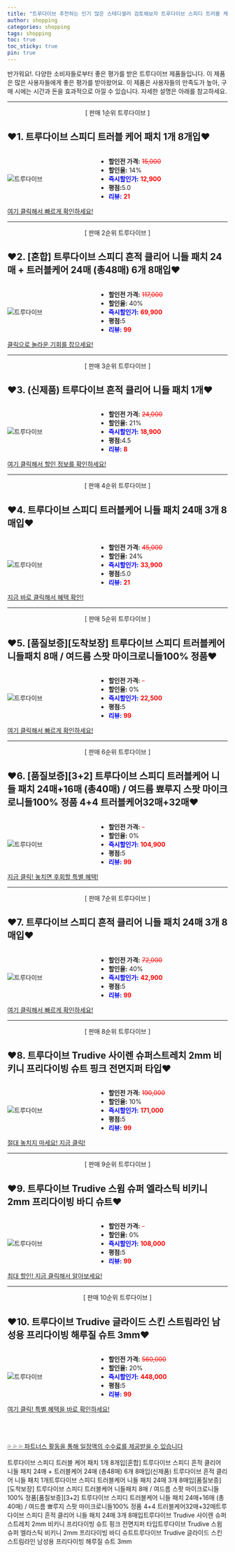 ```yaml
---
title: "트루다이브 추천하는 인기 많은 스테디셀러 검토해보자 트루다이브 스피디 트러블 케어 패치"
author: shopping
categories: shopping
tags: shopping
toc: true
toc_sticky: true
pin: true
---
```

반가워요!. 다양한 소비자들로부터 좋은 평가를 받은 트루다이브 제품들입니다. 이 제품은 많은 사용자들에게 좋은 평가를 받아왔어요. 이 제품은 사용자들의 만족도가 높아, 구매 시에는 시간과 돈을 효과적으로 아낄 수 있습니다. 자세한 설명은 아래를 참고하세요.

---
<p class="toplist" style="margin: 0 auto; display: block; width: fit-content;">[ 판매 1순위 트루다이브 ]</p>

<h2><strong>❤️1. 트루다이브 스피디 트러블 케어 패치 1개 8개입❤️</strong></h2>

<div style="display: flex; align-items: center;">
    <div style="flex: 0.4;">
        <img src="https://thumbnail9.coupangcdn.com/thumbnails/remote/230x230ex/image/vendor_inventory/b6e3/a348ffbac6f64e04f7d1b1ee27f2b33bce66976e36d5d00d0644481323ea.png" alt="트루다이브" style="max-width: 100%;">
    </div>
    <div style="flex: 0.6; margin-left: 10px;">
        <ul>
            <li><strong>할인전 가격:</strong> <del style="color: red;">15,000</del></li>
            <li><strong>할인율:</strong> 14%</li>
            <li><span style='color:blue'><strong>즉시할인가:</strong></span> <span style='color:red'><strong>12,900</strong></span></li>
            <li><strong>평점:</strong>5.0</li>
            <li><span style='color:blue'><strong>리뷰:</strong></span> <span style='color:red'><strong>21</strong></span></li>
        </ul>
    </div>
</div>
<div class="center">
    <a href="https://selin100587001.github.io?lptag=AF9450613&subid=githubio&pageKey=7755140625&traceid=V0-153&itemId=20899699995&vendorItemId=88606209588" class="myButton">
        여기 클릭해서 빠르게 확인하세요!
    </a>
</div>


---
<p class="toplist" style="margin: 0 auto; display: block; width: fit-content;">[ 판매 2순위 트루다이브 ]</p>

<h2><strong>❤️2. [혼합] 트루다이브 스피디 흔적 클리어 니들 패치 24매 + 트러블케어 24매 (총48매) 6개 8매입❤️</strong></h2>

<div style="display: flex; align-items: center;">
    <div style="flex: 0.4;">
        <img src="https://thumbnail7.coupangcdn.com/thumbnails/remote/230x230ex/image/vendor_inventory/b94b/9a83bac0c3db33017570f95ba86454412920c7b7c859da06c25ff6766ce0.png" alt="트루다이브" style="max-width: 100%;">
    </div>
    <div style="flex: 0.6; margin-left: 10px;">
        <ul>
            <li><strong>할인전 가격:</strong> <del style="color: red;">117,000</del></li>
            <li><strong>할인율:</strong> 40%</li>
            <li><span style='color:blue'><strong>즉시할인가:</strong></span> <span style='color:red'><strong>69,900</strong></span></li>
            <li><strong>평점:</strong>5</li>
            <li><span style='color:blue'><strong>리뷰:</strong></span> <span style='color:red'><strong>99</strong></span></li>
        </ul>
    </div>
</div>
<div class="center">
    <a href="https://selin100587001.github.io?lptag=AF9450613&subid=githubio&pageKey=8161716354&traceid=V0-153&itemId=23271030793&vendorItemId=90303362113" class="myButton">
        클릭으로 놀라운 기회를 잡으세요!
    </a>
</div>


---
<p class="toplist" style="margin: 0 auto; display: block; width: fit-content;">[ 판매 3순위 트루다이브 ]</p>

<h2><strong>❤️3. (신제품) 트루다이브 흔적 클리어 니들 패치 1개❤️</strong></h2>

<div style="display: flex; align-items: center;">
    <div style="flex: 0.4;">
        <img src="https://thumbnail6.coupangcdn.com/thumbnails/remote/230x230ex/image/vendor_inventory/e581/d5f7ad139a94f1ec0d8a8812e83472356851dbb004f4c25e46d6e5e22a86.png" alt="트루다이브" style="max-width: 100%;">
    </div>
    <div style="flex: 0.6; margin-left: 10px;">
        <ul>
            <li><strong>할인전 가격:</strong> <del style="color: red;">24,000</del></li>
            <li><strong>할인율:</strong> 21%</li>
            <li><span style='color:blue'><strong>즉시할인가:</strong></span> <span style='color:red'><strong>18,900</strong></span></li>
            <li><strong>평점:</strong>4.5</li>
            <li><span style='color:blue'><strong>리뷰:</strong></span> <span style='color:red'><strong>8</strong></span></li>
        </ul>
    </div>
</div>
<div class="center">
    <a href="https://selin100587001.github.io?lptag=AF9450613&subid=githubio&pageKey=7899161530&traceid=V0-153&itemId=21644224548&vendorItemId=88756212757" class="myButton">
        여기 클릭해서 할인 정보를 확인하세요!
    </a>
</div>


---
<p class="toplist" style="margin: 0 auto; display: block; width: fit-content;">[ 판매 4순위 트루다이브 ]</p>

<h2><strong>❤️4. 트루다이브 스피디 트러블케어 니들 패치 24매 3개 8매입❤️</strong></h2>

<div style="display: flex; align-items: center;">
    <div style="flex: 0.4;">
        <img src="https://thumbnail8.coupangcdn.com/thumbnails/remote/230x230ex/image/vendor_inventory/7cba/18697e94842c8c86954ec4cebbe7ad7207a89e5e6e53114ebf93d48ec769.png" alt="트루다이브" style="max-width: 100%;">
    </div>
    <div style="flex: 0.6; margin-left: 10px;">
        <ul>
            <li><strong>할인전 가격:</strong> <del style="color: red;">45,000</del></li>
            <li><strong>할인율:</strong> 24%</li>
            <li><span style='color:blue'><strong>즉시할인가:</strong></span> <span style='color:red'><strong>33,900</strong></span></li>
            <li><strong>평점:</strong>5.0</li>
            <li><span style='color:blue'><strong>리뷰:</strong></span> <span style='color:red'><strong>21</strong></span></li>
        </ul>
    </div>
</div>
<div class="center">
    <a href="https://selin100587001.github.io?lptag=AF9450613&subid=githubio&pageKey=7755140625&traceid=V0-153&itemId=23270956626&vendorItemId=90303288891" class="myButton">
        지금 바로 클릭해서 혜택 확인!
    </a>
</div>


---
<p class="toplist" style="margin: 0 auto; display: block; width: fit-content;">[ 판매 5순위 트루다이브 ]</p>

<h2><strong>❤️5. [품질보증][도착보장] 트루다이브 스피디 트러블케어 니들패치 8매 / 여드름 스팟 마이크로니들100% 정품❤️</strong></h2>

<div style="display: flex; align-items: center;">
    <div style="flex: 0.4;">
        <img src="https://thumbnail10.coupangcdn.com/thumbnails/remote/230x230ex/image/vendor_inventory/5fb2/af45e827449f595cc426e2576081aef30a501cf3184884614314687e5916.png" alt="트루다이브" style="max-width: 100%;">
    </div>
    <div style="flex: 0.6; margin-left: 10px;">
        <ul>
            <li><strong>할인전 가격:</strong> <del style="color: red;">-</del></li>
            <li><strong>할인율:</strong> 0%</li>
            <li><span style='color:blue'><strong>즉시할인가:</strong></span> <span style='color:red'><strong>22,500</strong></span></li>
            <li><strong>평점:</strong>5</li>
            <li><span style='color:blue'><strong>리뷰:</strong></span> <span style='color:red'><strong>99</strong></span></li>
        </ul>
    </div>
</div>
<div class="center">
    <a href="https://selin100587001.github.io?lptag=AF9450613&subid=githubio&pageKey=8246365755&traceid=V0-153&itemId=23734739136&vendorItemId=90759484969" class="myButton">
        여기 클릭해서 빠르게 확인하세요!
    </a>
</div>


---
<p class="toplist" style="margin: 0 auto; display: block; width: fit-content;">[ 판매 6순위 트루다이브 ]</p>

<h2><strong>❤️6. [품질보증][3+2] 트루다이브 스피디 트러블케어 니들 패치 24매+16매 (총40매) / 여드름 뾰루지 스팟 마이크로니들100% 정품 4+4  트러블케어32매+32매❤️</strong></h2>

<div style="display: flex; align-items: center;">
    <div style="flex: 0.4;">
        <img src="https://thumbnail7.coupangcdn.com/thumbnails/remote/230x230ex/image/vendor_inventory/c49c/d9c2c3066d7a94c3ac2b6865e3ae4a1a03914c2bd6dbe553776cd5643094.png" alt="트루다이브" style="max-width: 100%;">
    </div>
    <div style="flex: 0.6; margin-left: 10px;">
        <ul>
            <li><strong>할인전 가격:</strong> <del style="color: red;">-</del></li>
            <li><strong>할인율:</strong> 0%</li>
            <li><span style='color:blue'><strong>즉시할인가:</strong></span> <span style='color:red'><strong>104,900</strong></span></li>
            <li><strong>평점:</strong>5</li>
            <li><span style='color:blue'><strong>리뷰:</strong></span> <span style='color:red'><strong>99</strong></span></li>
        </ul>
    </div>
</div>
<div class="center">
    <a href="https://selin100587001.github.io?lptag=AF9450613&subid=githubio&pageKey=8246366525&traceid=V0-153&itemId=23734741579&vendorItemId=90759487298" class="myButton">
        지금 클릭! 놓치면 후회할 특별 혜택!
    </a>
</div>


---
<p class="toplist" style="margin: 0 auto; display: block; width: fit-content;">[ 판매 7순위 트루다이브 ]</p>

<h2><strong>❤️7. 트루다이브 스피디 흔적 클리어 니들 패치 24매 3개 8매입❤️</strong></h2>

<div style="display: flex; align-items: center;">
    <div style="flex: 0.4;">
        <img src="https://thumbnail8.coupangcdn.com/thumbnails/remote/230x230ex/image/vendor_inventory/5468/02809dc1a82ff501c678732ed7237a2c96be117ba1ea6b719666cb2a5ff1.png" alt="트루다이브" style="max-width: 100%;">
    </div>
    <div style="flex: 0.6; margin-left: 10px;">
        <ul>
            <li><strong>할인전 가격:</strong> <del style="color: red;">72,000</del></li>
            <li><strong>할인율:</strong> 40%</li>
            <li><span style='color:blue'><strong>즉시할인가:</strong></span> <span style='color:red'><strong>42,900</strong></span></li>
            <li><strong>평점:</strong>5</li>
            <li><span style='color:blue'><strong>리뷰:</strong></span> <span style='color:red'><strong>99</strong></span></li>
        </ul>
    </div>
</div>
<div class="center">
    <a href="https://selin100587001.github.io?lptag=AF9450613&subid=githubio&pageKey=8228384781&traceid=V0-153&itemId=23674439396&vendorItemId=90303335690" class="myButton">
        여기 클릭해서 빠르게 확인하세요!
    </a>
</div>


---
<p class="toplist" style="margin: 0 auto; display: block; width: fit-content;">[ 판매 8순위 트루다이브 ]</p>

<h2><strong>❤️8. 트루다이브 Trudive 사이렌 슈퍼스트레치 2mm 비키니 프리다이빙 슈트 핑크 전면지퍼 타입❤️</strong></h2>

<div style="display: flex; align-items: center;">
    <div style="flex: 0.4;">
        <img src="https://thumbnail6.coupangcdn.com/thumbnails/remote/230x230ex/image/vendor_inventory/891e/1ae4079bcc19dcfc226417681bb3159183a0e0596c08bc33bf43e1f590cb.jpeg" alt="트루다이브" style="max-width: 100%;">
    </div>
    <div style="flex: 0.6; margin-left: 10px;">
        <ul>
            <li><strong>할인전 가격:</strong> <del style="color: red;">190,000</del></li>
            <li><strong>할인율:</strong> 10%</li>
            <li><span style='color:blue'><strong>즉시할인가:</strong></span> <span style='color:red'><strong>171,000</strong></span></li>
            <li><strong>평점:</strong>5</li>
            <li><span style='color:blue'><strong>리뷰:</strong></span> <span style='color:red'><strong>99</strong></span></li>
        </ul>
    </div>
</div>
<div class="center">
    <a href="https://selin100587001.github.io?lptag=AF9450613&subid=githubio&pageKey=7265792381&traceid=V0-153&itemId=18517891666&vendorItemId=85656612055" class="myButton">
        절대 놓치지 마세요! 지금 클릭!
    </a>
</div>


---
<p class="toplist" style="margin: 0 auto; display: block; width: fit-content;">[ 판매 9순위 트루다이브 ]</p>

<h2><strong>❤️9. 트루다이브 Trudive 스윔 슈퍼 엘라스틱 비키니 2mm 프리다이빙 바디 슈트❤️</strong></h2>

<div style="display: flex; align-items: center;">
    <div style="flex: 0.4;">
        <img src="https://thumbnail8.coupangcdn.com/thumbnails/remote/230x230ex/image/vendor_inventory/ca39/a5c278479b18092096223154fa545ffa3eb00f79febf11941555e00c4a06.png" alt="트루다이브" style="max-width: 100%;">
    </div>
    <div style="flex: 0.6; margin-left: 10px;">
        <ul>
            <li><strong>할인전 가격:</strong> <del style="color: red;">-</del></li>
            <li><strong>할인율:</strong> 0%</li>
            <li><span style='color:blue'><strong>즉시할인가:</strong></span> <span style='color:red'><strong>108,000</strong></span></li>
            <li><strong>평점:</strong>5</li>
            <li><span style='color:blue'><strong>리뷰:</strong></span> <span style='color:red'><strong>99</strong></span></li>
        </ul>
    </div>
</div>
<div class="center">
    <a href="https://selin100587001.github.io?lptag=AF9450613&subid=githubio&pageKey=7958373736&traceid=V0-153&itemId=21998659275&vendorItemId=89046209128" class="myButton">
        최대 할인! 지금 클릭해서 알아보세요!
    </a>
</div>


---
<p class="toplist" style="margin: 0 auto; display: block; width: fit-content;">[ 판매 10순위 트루다이브 ]</p>

<h2><strong>❤️10. 트루다이브 Trudive 글라이드 스킨 스트림라인 남성용 프리다이빙 해루질 슈트 3mm❤️</strong></h2>

<div style="display: flex; align-items: center;">
    <div style="flex: 0.4;">
        <img src="https://thumbnail6.coupangcdn.com/thumbnails/remote/230x230ex/image/vendor_inventory/7050/d5cc432a3e86cbd71c1bd53c86fdb1e419d68ecb86abb80e21cd9f820efd.jpeg" alt="트루다이브" style="max-width: 100%;">
    </div>
    <div style="flex: 0.6; margin-left: 10px;">
        <ul>
            <li><strong>할인전 가격:</strong> <del style="color: red;">560,000</del></li>
            <li><strong>할인율:</strong> 20%</li>
            <li><span style='color:blue'><strong>즉시할인가:</strong></span> <span style='color:red'><strong>448,000</strong></span></li>
            <li><strong>평점:</strong>5</li>
            <li><span style='color:blue'><strong>리뷰:</strong></span> <span style='color:red'><strong>99</strong></span></li>
        </ul>
    </div>
</div>
<div class="center">
    <a href="https://selin100587001.github.io?lptag=AF9450613&subid=githubio&pageKey=7265792371&traceid=V0-153&itemId=18517891571&vendorItemId=85656611717" class="myButton">
        여기 클릭! 특별 혜택을 바로 확인하세요!
    </a>
</div>

<br><br><br>[💦 💦 💦 파트너스 활동을 통해 일정액의 수수료를 제공받을 수 있습니다](https://link.coupang.com/a/bcpT2c)<br><br>트루다이브 스피디 트러블 케어 패치 1개 8개입[혼합] 트루다이브 스피디 흔적 클리어 니들 패치 24매 + 트러블케어 24매 (총48매) 6개 8매입(신제품) 트루다이브 흔적 클리어 니들 패치 1개트루다이브 스피디 트러블케어 니들 패치 24매 3개 8매입[품질보증][도착보장] 트루다이브 스피디 트러블케어 니들패치 8매 / 여드름 스팟 마이크로니들100% 정품[품질보증][3+2] 트루다이브 스피디 트러블케어 니들 패치 24매+16매 (총40매) / 여드름 뾰루지 스팟 마이크로니들100% 정품 4+4  트러블케어32매+32매트루다이브 스피디 흔적 클리어 니들 패치 24매 3개 8매입트루다이브 Trudive 사이렌 슈퍼스트레치 2mm 비키니 프리다이빙 슈트 핑크 전면지퍼 타입트루다이브 Trudive 스윔 슈퍼 엘라스틱 비키니 2mm 프리다이빙 바디 슈트트루다이브 Trudive 글라이드 스킨 스트림라인 남성용 프리다이빙 해루질 슈트 3mm